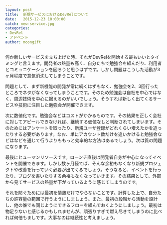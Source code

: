 ```yaml
---
layout: post
title:  新規サービスにおけるDevRelについて
date:   2015-12-23 10:00:00
catch: new-service.jpg
categories:
- DevRel
- アドベント
author: moongift
---
```


何か新しいサービスを立ち上げた時、それがDevRelを開始する最もいいとタイミングと言えます。開発者の熱量も高く、自分たちで勉強会を組んだり、利用者とコミュニケーションを図ろうと思うはずです。しかし問題はこうした活動が3ヶ月程度で意気消沈してしまうことです。

問題として、まず新機能の開発が常に続くはずもなく、勉強会を2、3回行ったところでネタがなくなってしまうことです。そのため勉強会は自社を中心ではなく、周辺技術を中心に据えるのがいいでしょう。そうすれば新しく出てくるサービスや技術に注目した勉強会が開催できます。

次に数値化です。勉強会などはコストがかかるものです。その結果を正しく会社に対してアピールできなければ、継続する価値なしと判断されてしまいます。そのためにはアンケートを取ったり、新規ユーザ登録がどれくらい増えたかを追ったりする必要があります。なお、単にアカウント数だけを追いかけると勉強会などはなどを通じて行うよりももっと効率的な方法はあるでしょう。次は質の問題になります。

最後にヒューマンリソースです。ローンチ直後は開発者自身が中心になってイベントを開催できます。しかし数ヶ月経てば、そんな余裕もなくなり新規プロジェクトや改善を行っていく必要が出てくるでしょう。そうなると、イベントを行ったり、ブログを書いたりする余裕もなくなっていきます。その結果として、外部から見てサービスの熱量が下がっているように感じてしまうのです。

それを防ぐためには最初を情熱だけでやらないことです。計算した上で、自分たちの許容量の範囲で行うようにしましょう。また、最初の段階から活動を設計し、他の誰でも同じようにできるフローを組んでおくようにしましょう。最初は物足りないと感じるかもしれませんが、頑張りすぎて燃え尽きてしまうのに比べれば何倍もましです。大事なのは継続性と考えましょう。
